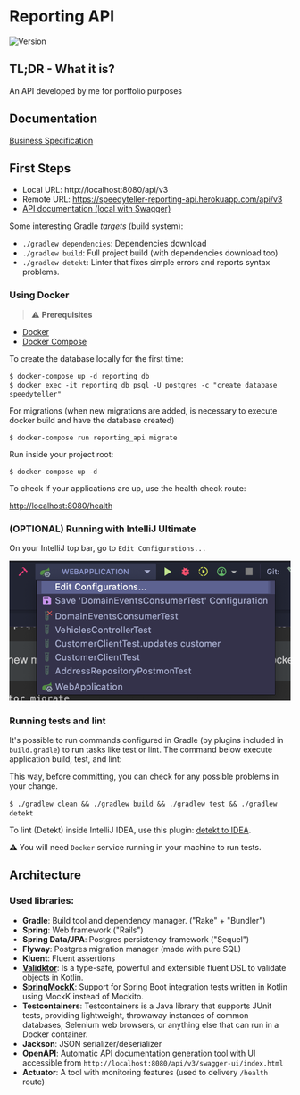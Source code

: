 # Reporting API

![Version](https://img.shields.io/badge/version-1.0.0-blue.svg?cacheSeconds=2592000)

## TL;DR - What it is?

An API developed by me for portfolio purposes

## Documentation

[Business Specification](https://github.com/DavidVasconcelos/reporting-api/blob/master/docs/reporting-api.pdf)

## First Steps

* Local URL: http://localhost:8080/api/v3
* Remote URL: https://speedyteller-reporting-api.herokuapp.com/api/v3
* [API documentation (local with Swagger)](http://localhost:8080/api/v3/swagger-ui/index.html)

Some interesting Gradle *targets* (build system):

* `./gradlew dependencies`: Dependencies download
* `./gradlew build`: Full project build (with dependencies download too)
* `./gradlew detekt`: Linter that fixes simple errors and reports syntax problems.

### Using Docker

> :warning: **Prerequisites**

* [Docker][]
* [Docker Compose][]

[Docker]: https://docs.docker.com/install/ "About Docker CE"
[Docker Compose]: https://docs.docker.com/compose/install/#install-compose "Install Docker Compose"

To create the database locally for the first time:

    $ docker-compose up -d reporting_db    
    $ docker exec -it reporting_db psql -U postgres -c "create database speedyteller"

For migrations (when new migrations are added, is necessary to execute docker build and have the database created)

    $ docker-compose run reporting_api migrate

Run inside your project root:

    $ docker-compose up -d

To check if your applications are up, use the health check route:

[http://localhost:8080/health](http://localhost:8080/health)

### (OPTIONAL) Running with IntelliJ Ultimate

On your IntelliJ top bar, go to `Edit Configurations...`

![image](images/intellij-configure-top-bar.png)

### Running tests and lint

It's possible to run commands configured in Gradle (by plugins included in `build.gradle`) to run tasks like test or lint. The command below execute application build, test, and lint:

This way, before committing, you can check for any possible problems in your change.

`$ ./gradlew clean && ./gradlew build && ./gradlew test && ./gradlew detekt`

To lint (Detekt) inside IntelliJ IDEA, use this plugin: [detekt to IDEA](https://plugins.jetbrains.com/plugin/10761-detekt).

:warning: You will need `Docker` service running in your machine to run tests.

## Architecture

### Used libraries:

* **Gradle**: Build tool and dependency manager. ("Rake" + "Bundler")
* **Spring**: Web framework ("Rails")
* **Spring Data/JPA**: Postgres persistency framework ("Sequel")
* **Flyway**: Postgres migration manager (made with pure SQL)
* **Kluent**: Fluent assertions
* **[Validktor](https://github.com/valiktor/valiktor)**: Is a type-safe, powerful and extensible fluent DSL to validate objects in Kotlin.
* **[SpringMockK](https://github.com/Ninja-Squad/springmockk)**: Support for Spring Boot integration tests written in Kotlin using MockK instead of Mockito.
* **Testcontainers**: Testcontainers is a Java library that supports JUnit tests, providing lightweight, throwaway instances of common databases, Selenium web browsers, or anything else that can run in a Docker container.
* **Jackson**: JSON serializer/deserializer
* **OpenAPI**: Automatic API documentation generation tool with UI accessible from `http://localhost:8080/api/v3/swagger-ui/index.html`
* **Actuator**: A tool with monitoring features (used to delivery `/health` route)

